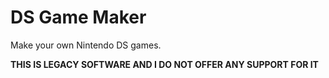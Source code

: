 # DS Game Maker
Make your own Nintendo DS games.

**THIS IS LEGACY SOFTWARE AND I DO NOT OFFER ANY SUPPORT FOR IT**
